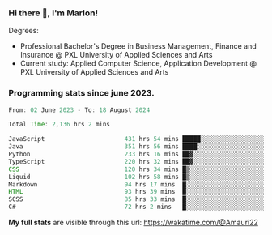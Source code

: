 
### Hi there 👋, I'm Marlon!

Degrees: 
- Professional Bachelor's Degree in Business Management, Finance and Insurance @ PXL University of Applied Sciences and Arts
- Current study: Applied Computer Science, Application Development @ PXL University of Applied Sciences and Arts

### Programming stats since june 2023.
<!--START_SECTION:waka-->

```java
From: 02 June 2023 - To: 18 August 2024

Total Time: 2,136 hrs 2 mins

JavaScript                      431 hrs 54 mins █████░░░░░░░░░░░░░░░░░░░░   20.01 %
Java                            351 hrs 56 mins ████░░░░░░░░░░░░░░░░░░░░░   16.31 %
Python                          233 hrs 16 mins ██▓░░░░░░░░░░░░░░░░░░░░░░   10.81 %
TypeScript                      220 hrs 32 mins ██▓░░░░░░░░░░░░░░░░░░░░░░   10.22 %
CSS                             120 hrs 34 mins █▒░░░░░░░░░░░░░░░░░░░░░░░   05.59 %
Liquid                          102 hrs 58 mins █▒░░░░░░░░░░░░░░░░░░░░░░░   04.77 %
Markdown                        94 hrs 17 mins  █░░░░░░░░░░░░░░░░░░░░░░░░   04.37 %
HTML                            93 hrs 39 mins  █░░░░░░░░░░░░░░░░░░░░░░░░   04.34 %
SCSS                            85 hrs 33 mins  █░░░░░░░░░░░░░░░░░░░░░░░░   03.96 %
C#                              72 hrs 2 mins   █░░░░░░░░░░░░░░░░░░░░░░░░   03.34 %
```

<!--END_SECTION:waka-->
**My full stats** are visible through this url: https://wakatime.com/@Amauri22

